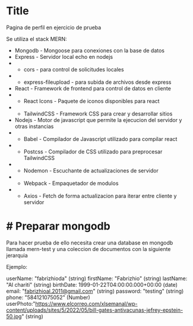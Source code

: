 # Title

Pagina de perfil en ejercicio de prueba

Se utiliza el stack MERN: 

- Mongodb - Mongoose para conexiones con la base de datos
- Express - Servidor local echo en nodejs
- - cors - para control de solicitudes locales
- - express-fileupload - para subida de archivos desde express
- React - Framework de frontend para control de datos en cliente
- - React Icons - Paquete de iconos disponibles para react
- - TailwindCSS - Framework CSS para crear y desarrollar sitios
- Nodejs - Motor de javascript que permite la ejecucion del servidor y otras instancias
- - Babel - Compilador de Javascript utilizado para compilar react 
- - Postcss - Compilador de CSS utilizado para preprocesar TailwindCSS
- - Nodemon - Escuchante de actualizaciones de servidor
- - Webpack - Empaquetador de modulos
- - Axios - Fetch de forma actualizacion para iterar entre cliente y servidor

# # Preparar mongodb

Para hacer prueba de ello necesita crear una database en mongodb llamada mern-test y una coleccion de documentos con la siguiente jerarquia

Ejemplo:


userName: "fabrizhioda" (string)
firstName: "Fabrizhio" (string)
lastName: "Al chariti" (string)
birthDate: 1999-01-22T04:00:00.000+00:00 (date)
email: "fabrizhioal.2011@gmail.com" (string)
password: "testing" (string)
phone: "584121075052" (Number)
userPhoto:"https://www.elcorreo.com/xlsemanal/wp-content/uploads/sites/5/2022/05/bill-gates-antivacunas-jefrey-epstein-50.jpg" (string)

